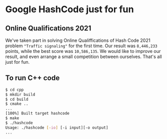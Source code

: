 # Google HashCode just for fun

## Online Qualifications 2021

We've taken part in solving Online Qualiffications of Hash Code 2021 problem `"Traffic signaling"` for the first time. Our result was `8,446,233` points, while the best score was `10,586,135`. We would like to improve our result, and even arrange a small competition between ourselves. That's all just for fun.

## To run C++ code

```bash
$ cd cpp
$ mkdir build
$ cd build
$ cmake ..
...
[100%] Built target hashcode
$ make
$ ./hashcode
Usage: ./hashcode [-io] [-i input][-o output]
...
```

